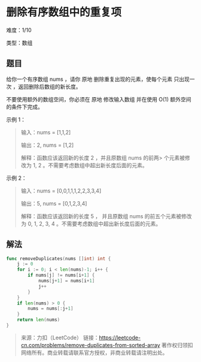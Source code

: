 # 删除有序数组中的重复项 

难度：1/10

类型：数组

## 题目
给你一个有序数组 nums ，请你 原地 删除重复出现的元素，使每个元素 只出现一次 ，返回删除后数组的新长度。

不要使用额外的数组空间，你必须在 原地 修改输入数组 并在使用 O(1) 额外空间的条件下完成。

示例 1：

> 输入：nums = [1,1,2]
> 
> 输出：2, nums = [1,2]
> 
> 解释：函数应该返回新的长度 2 ，并且原数组 nums 的前两> 个元素被修改为 1, 2 。不需要考虑数组中超出新长度后面的元素。


示例 2：

> 输入：nums = [0,0,1,1,1,2,2,3,3,4]
> 
> 输出：5, nums = [0,1,2,3,4]
> 
> 解释：函数应该返回新的长度 5 ， 并且原数组 nums 的前五个元素被修改为 0, 1, 2, 3, 4 。不需要考虑数组中超出新长度后面的元素。

## 解法
```go
func removeDuplicates(nums []int) int {
	j := 0
	for i := 0; i < len(nums)-1; i++ {
		if nums[j] != nums[i+1] {
			nums[j+1] = nums[i+1]
			j++
		}
	}
	if len(nums) > 0 {
		nums = nums[:j+1]
	}
	return len(nums)
}
```

> 来源：力扣（LeetCode）
链接：https://leetcode-cn.com/problems/remove-duplicates-from-sorted-array
著作权归领扣网络所有。商业转载请联系官方授权，非商业转载请注明出处。